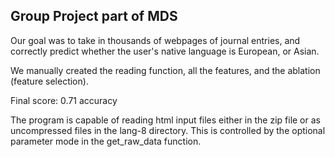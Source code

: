 ## Group Project part of MDS 

Our goal was to take in thousands of webpages of journal entries, and correctly predict whether the user's native language is European, or Asian. 

We manually created the reading function, all the features, and the ablation (feature selection).

Final score: 0.71 accuracy

The program is capable of reading html input files either in the zip file or as uncompressed files in the lang-8 directory. This is controlled by the optional parameter mode in the get_raw_data function.
